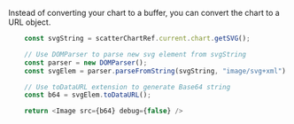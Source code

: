 Instead of converting your chart to a buffer, you can convert the chart to a URL object.

```js
    const svgString = scatterChartRef.current.chart.getSVG();

    // Use DOMParser to parse new svg element from svgString
    const parser = new DOMParser(); 
    const svgElem = parser.parseFromString(svgString, "image/svg+xml").documentElement;

    // Use toDataURL extension to generate Base64 string
    const b64 = svgElem.toDataURL();

    return <Image src={b64} debug={false} />
```
